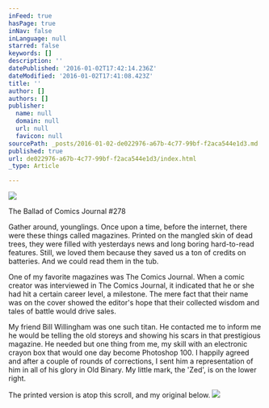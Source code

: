 ```yaml
---
inFeed: true
hasPage: true
inNav: false
inLanguage: null
starred: false
keywords: []
description: ''
datePublished: '2016-01-02T17:42:14.236Z'
dateModified: '2016-01-02T17:41:08.423Z'
title: ''
author: []
authors: []
publisher:
  name: null
  domain: null
  url: null
  favicon: null
sourcePath: _posts/2016-01-02-de022976-a67b-4c77-99bf-f2aca544e1d3.md
published: true
url: de022976-a67b-4c77-99bf-f2aca544e1d3/index.html
_type: Article

---
```

![](https://the-grid-user-content.s3-us-west-2.amazonaws.com/e9f3ccb4-45fd-4852-a3d0-644dae5bb843.jpg)

The Ballad of Comics Journal \#278

Gather around, younglings. Once upon a time, before the internet, there were these things called magazines. Printed on the mangled skin of dead trees, they were filled with yesterdays news and long boring hard-to-read features. Still, we loved them because they saved us a ton of credits on batteries. And we could read them in the tub. 

One of my favorite magazines was The Comics Journal. When a comic creator was interviewed in The Comics Journal, it indicated that he or she had hit a certain career level, a milestone. The mere fact that their name was on the cover showed the editor's hope that their collected wisdom and tales of battle would drive sales. 

My friend Bill Willingham was one such titan. He contacted me to inform me he would be telling the old storeys and showing his scars in that prestigious magazine. He needed but one thing from me, my skill with an electronic crayon box that would one day become Photoshop 100\. I happily agreed and after a couple of rounds of corrections, I sent him a representation of him in all of his glory in Old Binary. My little mark, the 'Zed', is on the lower right.

The printed version is atop this scroll, and my original below.
![](https://the-grid-user-content.s3-us-west-2.amazonaws.com/b69f840e-779a-4dc8-abab-e39268de39b2.jpg)